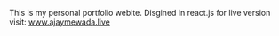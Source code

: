 This is my personal portfolio webite. Disgined in react.js 
for live version visit: www.ajaymewada.live